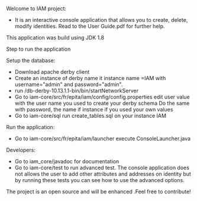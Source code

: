 Welcome to IAM project:
- It is an interactive console application that allows you to create,  delete,    modify identities. Read to the User Guide.pdf for further help.


This application was build using JDK 1.8 

Step to run the application

Setup the database:
 - Download apache derby client
 - Create an instance of derby name it instance name =IAM with username="admin"
   and password="admin".
 - run /db-derby-10.13.1.1-bin/bin/startNetworkServer
 - Go to  iam-core/src/fr/epita/iam/config/config.properties 
    edit user value with the user name you used to create your derby schema 
    Do the same with password, the name if instance if you used your own values
 - Go to  iam-core/sql  run create_tables.sql on your instance IAM
 
 Run the application:
 - Go to iam-core/src/fr/epita/iam/launcher execute ConsoleLauncher.java
 
 Developers:
 - Go to iam_core/javadoc for documentation
 - Go to iam-core/test to run advanced test. The console application does not allows the user to add other attributes and addresses on identity but by running
 these tests you can see how to use the advanced options.
 
 The project is an open source and will be enhanced .Feel free to contribute!
   

 
 